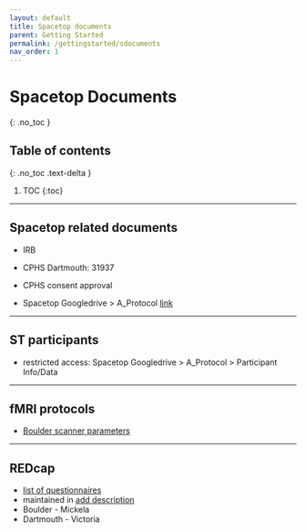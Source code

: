 ```yaml
---
layout: default
title: Spacetop documents
parent: Getting Started
permalink: /gettingstarted/sdocuments
nav_order: 1
---
```



# Spacetop Documents
{: .no_toc }

## Table of contents
{: .no_toc .text-delta }

1. TOC
{:toc}

---

## Spacetop related documents
* IRB
* CPHS Dartmouth: 31937
* CPHS consent approval

* Spacetop Googledrive > A_Protocol [link](https://drive.google.com/drive/u/0/folders/1PkbvHpcVDCWOsBl8Ut30FWyzzIFEeVES) <br>

---

## ST participants
* restricted access: Spacetop Googledrive > A_Protocol > Participant Info/Data 

---

## fMRI protocols
* [Boulder scanner parameters](https://drive.google.com/open?id=12GMna6raj5alerQTRQwMcfspyaz7MYF3)

---
## REDcap
* [list of questionnaires](https://docs.google.com/spreadsheets/d/151BOVWFutzlmH9PEmfAH6nZr3RKv_4CxOkrlYQbsQzE/edit?usp=sharing)
* maintained in [add description]() 
* Boulder - Mickela
* Dartmouth - Victoria
